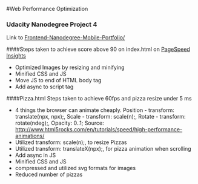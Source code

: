#Web Performance Optimization
### Udacity Nanodegree Project 4

Link to [Frontend-Nanodegree-Mobile-Portfolio/](http://projects.jordanyong.com/frontend-nanodegree-mobile-portfolio/)



####Steps taken to achieve score above 90 on index.html on [PageSpeed Insights](https://developers.google.com/speed/pagespeed/insights/)
* Optimized Images by resizing and minifying
* Minified CSS and JS
* Move JS to end of HTML body tag
* Add async to script tag


####Pizza.html
Steps taken to achieve 60fps and pizza resize under 5 ms
* 4 things the browser can animate cheaply.
Position - transform: translate(npx, npx);, Scale - transform: scale(n);, Rotate - transform: rotate(ndeg);, Opacity: 0..1;
Source: http://www.html5rocks.com/en/tutorials/speed/high-performance-animations/
* Utilized transform: scale(n);, to resize Pizzas
* Utilized transform: translateX(npx);, for pizza animation when scrolling
* Add async in JS
* Minified CSS and JS
* compressed and utilized svg formats for images
* Reduced number of pizzas
